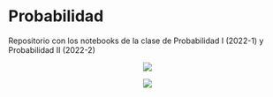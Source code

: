 # Probabilidad
Repositorio con los notebooks de la clase de Probabilidad I (2022-1) y Probabilidad II (2022-2)


<p align="center">
   <img src="https://magiamerlos.com/wp-content/uploads/2020/06/64946-alt2.png"/>
</p>


<p align="center">
   <img src="iVBORw0KGgoAAAANSUhEUgAAAtEAAALPCAYAAACkFZzsAAAAOXRFWHRTb2Z0d2FyZQBNYXRwbG90bGliIHZlcnNpb24zLjMuMiwgaHR0cHM6Ly9tYXRwbG90bGliLm9yZy8vihELAAAACXBIWXMAAAsTAAALEwEAmpwYAAEAAElEQVR4nOzdd3RURRvA4d"/>
</p>

